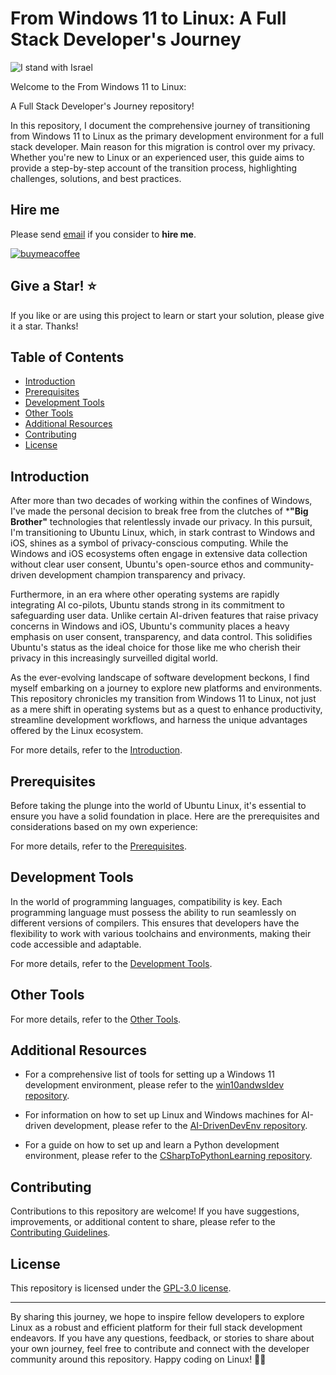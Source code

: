 # From Windows 11 to Linux: A Full Stack Developer's Journey

![I stand with Israel](./images/IStandWithIsrael.png)

Welcome to the From Windows 11 to Linux:

A Full Stack Developer's Journey repository!

In this repository, I document the comprehensive journey of transitioning from Windows 11 to Linux as the primary development environment for a full stack developer. Main reason for this migration is control over my privacy. Whether you're new to Linux or an experienced user, this guide aims to provide a step-by-step account of the transition process, highlighting challenges, solutions, and best practices.

## Hire me

Please send [email](mailto:kingdavidconsulting@gmail.com) if you consider to **hire me**.

[![buymeacoffee](https://www.buymeacoffee.com/assets/img/custom_images/orange_img.png)](https://www.buymeacoffee.com/vyve0og)

## Give a Star! :star:

If you like or are using this project to learn or start your solution, please give it a star. Thanks!

Table of Contents
-----------------

* [Introduction](./docs/introduction.md)
* [Prerequisites](./docs/prerequisites.md)
* [Development Tools](./docs/development-tools.md)
* [Other Tools](./docs/other-tools.md)
* [Additional Resources](#additional-resources)
* [Contributing](#contributing)
* [License](#license)

Introduction
------------

After more than two decades of working within the confines of Windows, I've made the personal decision to break free from the clutches of ***"Big Brother"** technologies that relentlessly invade our privacy. In this pursuit, I'm transitioning to Ubuntu Linux, which, in stark contrast to Windows and iOS, shines as a symbol of privacy-conscious computing. While the Windows and iOS ecosystems often engage in extensive data collection without clear user consent, Ubuntu's open-source ethos and community-driven development champion transparency and privacy.

Furthermore, in an era where other operating systems are rapidly integrating AI co-pilots, Ubuntu stands strong in its commitment to safeguarding user data. Unlike certain AI-driven features that raise privacy concerns in Windows and iOS, Ubuntu's community places a heavy emphasis on user consent, transparency, and data control. This solidifies Ubuntu's status as the ideal choice for those like me who cherish their privacy in this increasingly surveilled digital world.

As the ever-evolving landscape of software development beckons, I find myself embarking on a journey to explore new platforms and environments. This repository chronicles my transition from Windows 11 to Linux, not just as a mere shift in operating systems but as a quest to enhance productivity, streamline development workflows, and harness the unique advantages offered by the Linux ecosystem.

For more details, refer to the [Introduction](./docs/introduction.md).

Prerequisites
-------------

Before taking the plunge into the world of Ubuntu Linux, it's essential to ensure you have a solid foundation in place. Here are the prerequisites and considerations based on my own experience:

For more details, refer to the [Prerequisites](./docs/prerequisites.md).

Development Tools
-----------------

In the world of programming languages, compatibility is key. Each programming language must possess the ability to run seamlessly on different versions of compilers. This ensures that developers have the flexibility to work with various toolchains and environments, making their code accessible and adaptable.

For more details, refer to the [Development Tools](./docs/development-tools.md).

Other Tools
-----------

For more details, refer to the [Other Tools](./docs/other-tools.md).

Additional Resources
--------------------

- For a comprehensive list of tools for setting up a Windows 11 development environment, please refer to the [win10andwsldev repository](https://github.com/kdcllc/win10andwsldev).

- For information on how to set up Linux and Windows machines for AI-driven development, please refer to the [AI-DrivenDevEnv repository](https://github.com/kdcllc/AI-DrivenDevEnv).

- For a guide on how to set up and learn a Python development environment, please refer to the [CSharpToPythonLearning repository](https://github.com/kdcllc/CSharpToPythonLearning).

Contributing
------------

Contributions to this repository are welcome! If you have suggestions, improvements, or additional content to share, please refer to the [Contributing Guidelines](CONTRIBUTING.md).

License
-------

This repository is licensed under the [GPL-3.0 license](LICENSE).

* * *

By sharing this journey, we hope to inspire fellow developers to explore Linux as a robust and efficient platform for their full stack development endeavors. If you have any questions, feedback, or stories to share about your own journey, feel free to contribute and connect with the developer community around this repository. Happy coding on Linux! 🐧🚀

